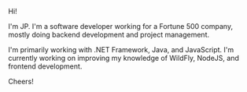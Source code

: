 Hi!

I'm JP. I'm a software developer working for a Fortune 500 company, mostly doing backend development and project management.

I'm primarily working with .NET Framework, Java, and JavaScript. I'm currently working on improving my knowledge of WildFly, NodeJS, and frontend development.

Cheers!
